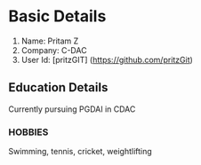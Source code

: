 # Basic Details #

1. Name: Pritam Z
2. Company: C-DAC
3. User Id: [pritzGIT] (https://github.com/pritzGit)

## Education Details ###

Currently pursuing PGDAI in CDAC

### HOBBIES ###

Swimming, tennis, cricket, weightlifting 